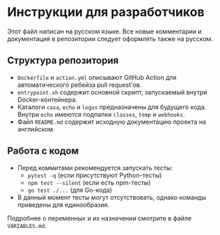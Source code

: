 
# Инструкции для разработчиков

Этот файл написан на русском языке. Все новые комментарии и документация в репозитории следует оформлять также на русском.

## Структура репозитория
- `Dockerfile` и `action.yml` описывают GitHub Action для автоматического ребейза pull request'ов.
- `entrypoint.sh` содержит основной скрипт, запускаемый внутри Docker-контейнера.
- Каталоги `casa`, `echo` и `logus` предназначены для будущего кода. Внутри `echo` имеются подпапки `classes`, `temp` и `webhooks`.
- Файл `README.md` содержит исходную документацию проекта на английском.

## Работа с кодом
- Перед коммитами рекомендуется запускать тесты:
  - `pytest -q` (если присутствуют Python-тесты)
  - `npm test --silent` (если есть npm-тесты)
  - `go test ./...` (для Go-кода)
- В данный момент тесты могут отсутствовать, однако команды приведены для единообразия.

Подробнее о переменных и их назначении смотрите в файле `VARIABLES.md`.

